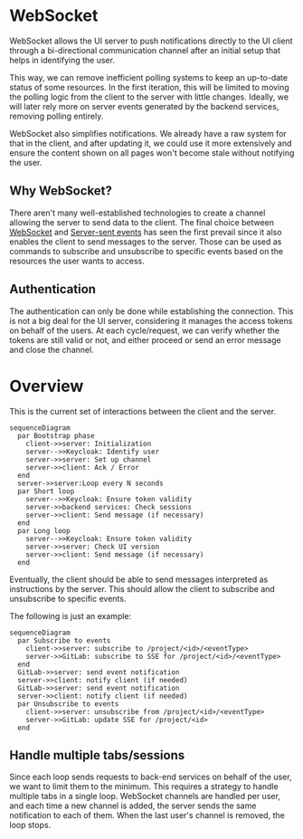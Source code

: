 # WebSocket

WebSocket allows the UI server to push notifications directly to the UI client through a
bi-directional communication channel after an initial setup that helps in identifying the
user.

This way, we can remove inefficient polling systems to keep an up-to-date status of some
resources. In the first iteration, this will be limited to moving the polling logic from the
client to the server with little changes. Ideally, we will later rely more on server events
generated by the backend services, removing polling entirely.

WebSocket also simplifies notifications. We already have a raw system for that in the client,
and after updating it, we could use it more extensively and ensure the content shown on all
pages won't become stale without notifying the user.

## Why WebSocket?

There aren't many well-established technologies to create a channel allowing the server to
send data to the client. The final choice between
[WebSocket](https://en.wikipedia.org/wiki/WebSocket) and
[Server-sent events](https://en.wikipedia.org/wiki/Server-sent_events) has seen the first
prevail since it also enables the client to send messages to the server.
Those can be used as commands to subscribe and unsubscribe to specific events based on the
resources the user wants to access.

## Authentication

The authentication can only be done while establishing the connection. This is not a big
deal for the UI server, considering it manages the access tokens on behalf of the users.
At each cycle/request, we can verify whether the tokens are still valid or not, and either
proceed or send an error message and close the channel.

# Overview

This is the current set of interactions between the client and the server.

```mermaid
sequenceDiagram
  par Bootstrap phase
    client->>server: Initialization
    server-->>Keycloak: Identify user
    server->>server: Set up channel
    server->>client: Ack / Error
  end
  server->>server:Loop every N seconds
  par Short loop
    server-->>Keycloak: Ensure token validity
    server->>backend services: Check sessions
    server->>client: Send message (if necessary)
  end
  par Long loop
    server-->>Keycloak: Ensure token validity
    server->>server: Check UI version
    server->>client: Send message (if necessary)
  end
```

Eventually, the client should be able to send messages interpreted as instructions by the server.
This should allow the client to subscribe and unsubscribe to specific events.

The following is just an example:

```mermaid
sequenceDiagram
  par Subscribe to events
    client->>server: subscribe to /project/<id>/<eventType>
    server->>GitLab: subscribe to SSE for /project/<id>/<eventType>
  end
  GitLab->>server: send event notification
  server->>client: notify client (if needed)
  GitLab->>server: send event notification
  server->>client: notify client (if needed)
  par Unsubscribe to events
    client->>server: unsubscribe from /project/<id>/<eventType>
    server->>GitLab: update SSE for /project/<id>
  end
```

## Handle multiple tabs/sessions

Since each loop sends requests to back-end services on behalf of the user, we want to limit them
to the minimum. This requires a strategy to handle multiple tabs in a single loop.
WebSocket channels are handled per user, and each time a new channel is added, the
server sends the same notification to each of them. When the last user's channel is removed,
the loop stops.

